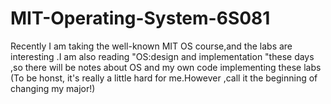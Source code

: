 # MIT-Operating-System-6S081

Recently I am taking the well-known MIT OS course,and the labs are interesting .I am also reading "OS:design and implementation "these days ,so there will be notes about OS and my own code implementing these labs (To be honst, it's really a little hard for me.However ,call it the beginning of changing my major!)
